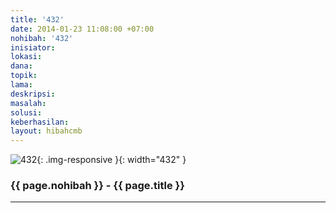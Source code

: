```yaml
---
title: '432'
date: 2014-01-23 11:08:00 +07:00
nohibah: '432'
inisiator: 
lokasi: 
dana: 
topik: 
lama: 
deskripsi: 
masalah: 
solusi: 
keberhasilan: 
layout: hibahcmb
---
```


![432](/static/img/hibahcmb/432.png){: .img-responsive }{: width="432" }

### {{ page.nohibah }} - {{ page.title }}

---
